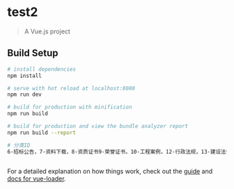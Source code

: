 # test2

> A Vue.js project

## Build Setup

``` bash
# install dependencies
npm install

# serve with hot reload at localhost:8080
npm run dev

# build for production with minification
npm run build

# build for production and view the bundle analyzer report
npm run build --report

# 分类ID 
6-招标公告，7-资料下载，8-资质证书9-荣誉证书，10-工程案例，12-行政法规，13-建设法律，14-国务院文件，15-部门规章，16-地方法规 ，17-企业新闻  18-收费标准，19-行业新闻，20-招聘信息 21-人才招聘 22-广告轮播图
 
```

For a detailed explanation on how things work, check out the [guide](http://vuejs-templates.github.io/webpack/) and [docs for vue-loader](http://vuejs.github.io/vue-loader).

